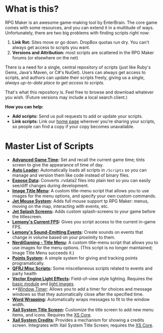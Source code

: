 # What is this?

RPG Maker is an awesome game-making tool by EnterBrain. The core game comes with some resources, and you can extend it in a multitude of ways. Unfortunately, there are two big problems with finding scripts right now:

1. **Link Rot:** Sites move or go down. DropBox quotas run dry. You can't always get access to scripts you want.
2. **Versions and Attribution:** most scripts are scattered in the RPG Maker forums (or elsewhere on the net)

There is a need for a single, central repository of scripts (just like Ruby's Gems, Java's Maven, or C#'s NuGet). Users can always get access to scripts, and authors can update their scripts freely, giving us a *single, always up-to-date place to get access to scripts.*

That's what this repository is. Feel free to browse and download whatever you wish. (Future versions may include a local search client.)

**How you can help:**

- **Add scripts:** Send us pull requests to add or update your scripts.
- **Link scripts:** Link our [home page](http://ashes999.github.io/rpg-maker-resources) wherever you're sharing your scripts, so people can find a copy if your copy becomes unavailable.

# Master List of Scripts

- **[Advanced Game Time](https://github.com/ashes999/rpg-maker-resources/blob/gh-pages/vx-ace/scripts/advanced_game_time.rb):** Set and recall the current game time; tints screen to give the appearance of time of day.
- **[Auto Loader](https://github.com/ashes999/rpg-maker-resources/blob/gh-pages/vx-ace/scripts/auto_loader.rb):** Automatically loads all scripts in `/Scripts` so you can manage and version them like code instead of binary files.
- **[Expose Data](https://github.com/ashes999/rpg-maker-resources/blob/gh-pages/vx-ace/scripts/expose_data.rb):** Converts .rvdata2 files into plain text so you can easily see/diff changes during development.
- **[Image Title Menu](https://github.com/ashes999/rpg-maker-resources/blob/gh-pages/vx-ace/scripts/image_title_menu.rb):** A custom title-menu script that allows you to use images for the menu options, and specify your own custom commands.
- **[Jet Mouse System](https://github.com/ashes999/rpg-maker-resources/blob/gh-pages/vx-ace/scripts/jet_mouse_system.rb):** Adds full mouse support tp RPG Maker: menus, moving on the map, interacting with events, etc.
- **[Jet Splash Screens](https://github.com/ashes999/rpg-maker-resources/blob/gh-pages/vx-ace/scripts/jet_splash_screens.rb):** Adds custom splash-screens to your game before the titlescreen.
- **[Lemony's Current FPS](https://github.com/ashes999/rpg-maker-resources/blob/gh-pages/vx-ace/scripts/lemonys_current_fps.rb):** Gives you script access to the current in-game FPS.
- **[Lemony's Sound-Emitting Events](https://github.com/ashes999/rpg-maker-resources/blob/gh-pages/vx-ace/scripts/lemonys_sound_emitting_events.rb):** Create sounds on events that change in volume based on your proximity to them.
- **[NerdiGaming - Title Menu](https://github.com/ashes999/rpg-maker-resources/blob/gh-pages/vx-ace/scripts/nerdigaming_title_menu.rb):** A custom title-menu script that allows you to use images for the menu options. (This script is no longer maintained; Image Title Menu succeeds it.)
- **[Points System](https://github.com/ashes999/rpg-maker-resources/blob/gh-pages/vx-ace/scripts/points_system.rb):** A simple system for giving and tracking points programatically.
- **[QFRJ Misc Scripts](https://github.com/ashes999/rpg-maker-resources/blob/gh-pages/vx-ace/scripts/qfrj_misc_scripts.rb):** Some miscellaneous scripts related to events and party health
- **[Vector Engine Light Effects](https://github.com/ashes999/rpg-maker-resources/blob/gh-pages/vx-ace/scripts/vector_engine_light_effects.rb):** Field-of-view style lighting. Requires the [basic module](https://github.com/ashes999/rpg-maker-resources/blob/gh-pages/vx-ace/scripts/vector_engine_basic_module.rb) and [light images](https://github.com/ashes999/rpg-maker-resources/blob/gh-pages/vx-ace/scripts/victor_engine_light_effects_images.zip).
- **[Window Timer](https://github.com/ashes999/rpg-maker-resources/blob/gh-pages/vx-ace/scripts/window_timer.rb): Allows you to add a timer for choices and message windows so that they automatically close after the specified time.
- **[Word Wrapping](https://github.com/ashes999/rpg-maker-resources/blob/gh-pages/vx-ace/scripts/word_wrapping_by_killozapit.rb):** Automatically wraps messages to fit to the window width.
- **[Xail System Title Screen](https://github.com/ashes999/rpg-maker-resources/blob/gh-pages/vx-ace/scripts/xail_system_title.rb):** Customize the title screen to add new menu items, and icons. Requires the [XS Core](https://github.com/ashes999/rpg-maker-resources/blob/gh-pages/vx-ace/scripts/xail_system_core.rb).
- **[Xail System Credits](https://github.com/ashes999/rpg-maker-resources/blob/gh-pages/vx-ace/scripts/xail_system_credits.rb):** Provides a mechanism for showing a credits screen. Integrates with Xail System Title Screen; requires the [XS Core](https://github.com/ashes999/rpg-maker-resources/blob/gh-pages/vx-ace/scripts/xail_system_core.rb).
